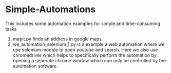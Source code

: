 # Simple-Automations
This includes some automation examples for simple and time-consuming tasks

1. mapit.py finds an address in google maps.
2. we_automation_selenium_1.py is a example a web automation where we use selenium module to open youtube and search. Here we also use chromedriver which helps to specifically perform the automation by opening a seperate chrome window which can only be controlled by the automation software.
